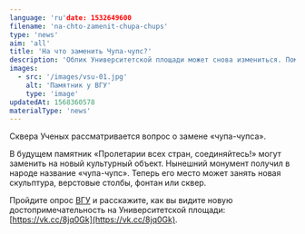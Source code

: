 ```yaml
---
language: 'ru'date: 1532649600
filename: 'na-chto-zamenit-chupa-chups'
type: 'news'
aim: 'all'
title: 'На что заменить Чупа-чупс?'
description: 'Облик Университетской площади может снова измениться. Помимо...'
images:
  - src: '/images/vsu-01.jpg'
    alt: 'Памятник у ВГУ'
    type: 'image'
updatedAt: 1568360578
materialType: 'news'
---
```

Сквера Ученых рассматривается вопрос о замене «чупа-чупса».

В будущем памятник «Пролетарии всех стран, соединяйтесь!» могут заменить на новый культурный объект. Нынешний монумент получил в народе название «чупа-чупс». Теперь его место может занять новая скульптура, верстовые столбы, фонтан или сквер.

Пройдите опрос [ВГУ](https://vk.com/vsumain) и расскажите, как вы видите новую достопримечательность на Университетской площади: [https://vk.cc/8jq0Gk](https://vk.cc/8jq0Gk).
